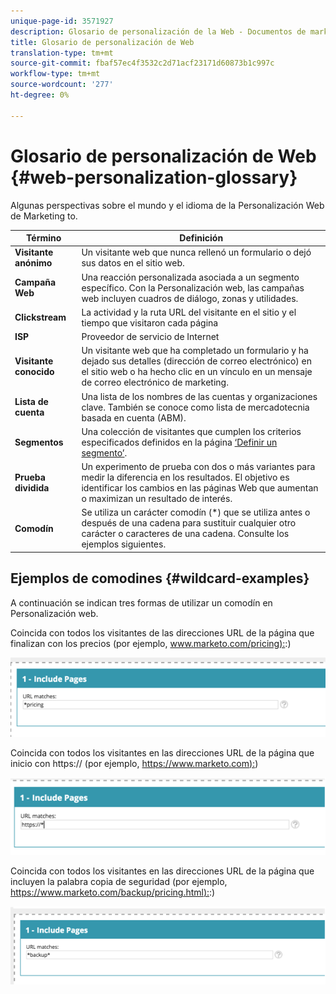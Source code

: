 ```yaml
---
unique-page-id: 3571927
description: Glosario de personalización de la Web - Documentos de marketing - Documentación del producto
title: Glosario de personalización de Web
translation-type: tm+mt
source-git-commit: fbaf57ec4f3532c2d71acf23171d60873b1c997c
workflow-type: tm+mt
source-wordcount: '277'
ht-degree: 0%

---
```



# Glosario de personalización de Web {#web-personalization-glossary}

Algunas perspectivas sobre el mundo y el idioma de la Personalización Web de Marketing to.

| Término | Definición |
|---|---|
| **Visitante anónimo** | Un visitante web que nunca rellenó un formulario o dejó sus datos en el sitio web. |
| **Campaña Web** | Una reacción personalizada asociada a un segmento específico. Con la Personalización web, las campañas web incluyen cuadros de diálogo, zonas y utilidades. |
| **Clickstream** | La actividad y la ruta URL del visitante en el sitio y el tiempo que visitaron cada página |
| **ISP** | Proveedor de servicio de Internet |
| **Visitante conocido** | Un visitante web que ha completado un formulario y ha dejado sus detalles (dirección de correo electrónico) en el sitio web o ha hecho clic en un vínculo en un mensaje de correo electrónico de marketing. |
| **Lista de cuenta** | Una lista de los nombres de las cuentas y organizaciones clave. También se conoce como lista de mercadotecnia basada en cuenta (ABM). |
| **Segmentos** | Una colección de visitantes que cumplen los criterios especificados definidos en la página [‘Definir un segmento’](/help/marketo/product-docs/web-personalization/using-web-segments/web-segments.md). |
| **Prueba dividida** | Un experimento de prueba con dos o más variantes para medir la diferencia en los resultados. El objetivo es identificar los cambios en las páginas Web que aumentan o maximizan un resultado de interés. |
| **Comodín** | Se utiliza un carácter comodín (*) que se utiliza antes o después de una cadena para sustituir cualquier otro carácter o caracteres de una cadena. Consulte los ejemplos siguientes. |

## Ejemplos de comodines {#wildcard-examples}

A continuación se indican tres formas de utilizar un comodín en Personalización web.

Coincida con todos los visitantes de las direcciones URL de la página que finalizan con los precios (por ejemplo, [www.marketo.com/pricing):](https://www.marketo.com/pricing):)

![](assets/wildcard-example-1.png)

Coincida con todos los visitantes en las direcciones URL de la página que inicio con https:// (por ejemplo, [https://www.marketo.com):](https://www.marketo.com))

![](assets/wildcard-example-2.png)

Coincida con todos los visitantes en las direcciones URL de la página que incluyen la palabra copia de seguridad (por ejemplo, [https://www.marketo.com/backup/pricing.html):](https://www.marketo.com/backup/pricing.html):)

![](assets/wildcard-example-3.png)
